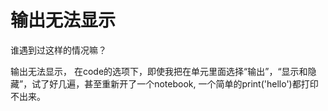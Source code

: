# 输出无法显示

谁遇到过这样的情况嘛？

输出无法显示， 在code的选项下，即使我把在单元里面选择“输出”，“显示和隐藏”，试了好几遍，甚至重新开了一个notebook,
一个简单的print('hello')都打印不出来。